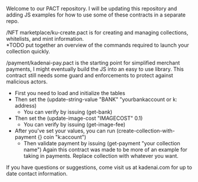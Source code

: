 Welcome to our PACT repository.
I will be updating this repository and adding JS examples for how to use some of these contracts in a separate repo.

/NFT marketplace/ku-create.pact is for creating and managing collections, whitelists, and mint information.  
*TODO put together an overview of the commands required to launch your collection quickly.

/payment/kadenai-pay.pact is the starting point for simplified merchant payments, I might eventually build the JS
into an easy to use library.  This contract still needs some guard and enforcements to protect against malicious actors.
  * First you need to load and initialize the tables
  * Then set the (update-string-value "BANK" "yourbankaccount or k: address)
      * You can verify by issuing (get-bank)
  * Then set the (update-image-cost "IMAGECOST" 0.1)
      * You can verify by issuing (get-image-fee)
  *  After you've set your values, you can run (create-collection-with-payment {} coin "k:account")
      * Then validate payment by issuing (get-payment "your collection name")
 Again this contract was made to be more of an example for taking in payments.  Replace collection with whatever you want.
 
 
If you have questions or suggestions, come visit us at kadenai.com for up to date contact information.
 
     
     
